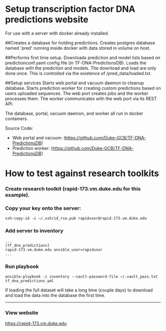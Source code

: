 # Setup transcription factor DNA predictions website
For use with a server with docker already installed.

##Creates a database for holding predictions.
Creates postgres database named 'pred' running inside docker with data stored in volume on host.
 
##Performs first time setup.
Downloads prediction and model lists based on predictionconf.yaml config file (in TF-DNA-PredictionsDB).
Loads the database with the prediction and models.
The download and load are only done once. 
This is controlled via the existence of /pred_data/loaded.txt.

##Setup services
Starts web portal and vacuum daemon to cleanup database.
Starts prediction worker for creating custom predictions based on users uploaded sequences.
The web port creates jobs and the worker processes them. 
The worker communicates with the web port via its REST API.

The database, portal, vacuum daemon, and worker all run in docker containers.


Source Code:
 * Web portal and vacuum: (https://github.com/Duke-GCB/TF-DNA-PredictionsDB)
 * Prediction worker: (https://github.com/Duke-GCB/TF-DNA-PredictionsDB)


# How to test against research toolkits
### Create research toolkit (rapid-173.vm.duke.edu for this example).

### Copy your key onto the server: 
```
ssh-copy-id -i ~/.ssh/id_rsa.pub rapiduser@rapid-173.vm.duke.edu
```
### Add server to inventory
```
...
[tf_dna_predictions]
rapid-173.vm.duke.edu ansible_user=rapiduser
...
```
### Run playbook
```
ansible-playbook -i inventory --vault-password-file ~/.vault_pass.txt tf_dna_predictions.yml 
```
If loading the full dataset will take a long time (couple days) to download and load the data into the database the first time.
****
### View website
https://rapid-173.vm.duke.edu

